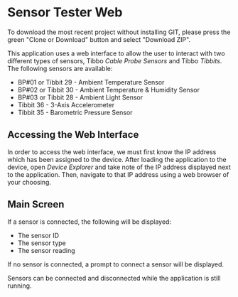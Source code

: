 # Sensor Tester Web

To download the most recent project without installing GIT, please press the green "Clone or Download" button and select "Download ZIP".



This application uses a web interface to allow the user to interact with two different types of sensors, Tibbo *Cable Probe Sensors* and Tibbo *Tibbits*. The following sensors are available:



- BP#01 or Tibbit 29 - Ambient Temperature Sensor
- BP#02 or Tibbit 30 - Ambient Temperature & Humidity Sensor
- BP#03 or Tibbit 28 - Ambient Light Sensor
- Tibbit 36 - 3-Axis Accelerometer
- Tibbit 35 - Barometric Pressure Sensor



Accessing the Web Interface
-------------------

In order to access the web interface, we must first know the IP address which has been assigned to the device. After loading the application to the device, open *Device Explorer* and take note of the IP address displayed next to the application. Then, navigate to that IP address using a web browser of your choosing.



## Main Screen

If a sensor is connected, the following will be displayed:



- The sensor ID
- The sensor type
- The sensor reading



If no sensor is connected, a prompt to connect a sensor will be displayed.

Sensors can be connected and disconnected while the application is still running.